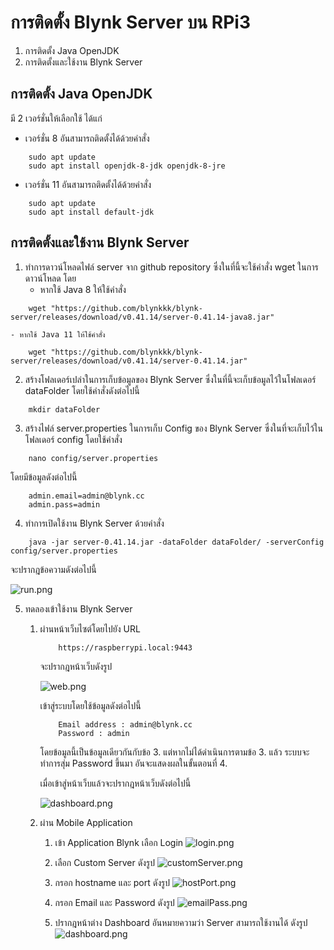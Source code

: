 # การติดตั้ง Blynk Server บน RPi3
1. การติดตั้ง Java OpenJDK
2. การติดตั้งและใช้งาน Blynk Server

## การติดตั้ง Java OpenJDK
มี 2 เวอร์ชั่นให้เลือกใช้ ได้แก่ 
- เวอร์ชั่น 8 อันสามารถติดตั้งได้ด้วยคำสั่ง
```
    sudo apt update
    sudo apt install openjdk-8-jdk openjdk-8-jre
```
- เวอร์ชั่น 11 อันสามารถติดตั้งได้ด้วยคำสั่ง
```
    sudo apt update
    sudo apt install default-jdk
```

## การติดตั้งและใช้งาน Blynk Server
1. ทำการดาวน์โหลดไฟล์ server จาก github repository ซึ่งในที่นี้จะใช้คำสั่ง wget ในการดาวน์โหลด โดย
    - หากใช้ Java 8 ให้ใช้คำสั่ง
 ```        
     wget "https://github.com/blynkkk/blynk-server/releases/download/v0.41.14/server-0.41.14-java8.jar"
```
    - หากใช้ Java 11 ให้ใช้คำสั่ง
```
    wget "https://github.com/blynkkk/blynk-server/releases/download/v0.41.14/server-0.41.14.jar"
```
2. สร้างโฟลเดอร์เปล่าในการเก็บข้อมูลของ Blynk Server ซึ่งในที่นี้จะเก็บข้อมูลไว้ในโฟลเดอร์ dataFolder โดยใช้คำสั่งดังต่อไปนี้
```
    mkdir dataFolder
```
3. สร้างไฟล์ server.properties ในการเก็บ Config ของ Blynk Server ซึ่งในที่จะเก็บไว้ในโฟลเดอร์ config โดยใช้คำสั่ง
```
    nano config/server.properties
```
โดยมีข้อมูลดังต่อไปนี้
```
    admin.email=admin@blynk.cc
    admin.pass=admin
```
4. ทำการเปิดใช้งาน Blynk Server ด้วยคำสั่ง
```
    java -jar server-0.41.14.jar -dataFolder dataFolder/ -serverConfig config/server.properties
```
จะปรากฎข้อความดังต่อไปนี้

![run.png](img/run.png)

5. ทดลองเข้าใช้งาน Blynk Server 
    1. ผ่านหน้าเว็บไซต์โดยไปยัง URL
        ```
            https://raspberrypi.local:9443
        ```
        จะปรากฎหน้าเว็บดังรูป

        ![web.png](img/web.png)

        เข้าสู่ระบบโดยใช้ข้อมูลดังต่อไปนี้
        ```
            Email address : admin@blynk.cc
            Password : admin
        ```
        โดยข้อมูลนี้เป็นข้อมูลเดียวกันกับข้อ 3. 
        แต่หากไม่ได้ดำเนินการตามข้อ 3. แล้ว 
        ระบบจะทำการสุ่ม Password ขึ้นมา อันจะแสดงผลในขั้นตอนที่ 4.

        เมื่อเข้าสู่หน้าเว็บแล้วจะปรากฎหน้าเว็บดังต่อไปนี้

        ![dashboard.png](img/dashboard.png)
        
    2. ผ่าน Mobile Application
        1. เข้า Application Blynk เลือก Login
        ![login.png](img/1.jpg)

        2. เลือก Custom Server ดังรูป
        ![customServer.png](img/2.jpg)

        3. กรอก hostname และ port ดังรูป
        ![hostPort.png](img/3.jpg)

        4. กรอก Email และ Password ดังรูป
        ![emailPass.png](img/4.jpgG)

        5. ปรากฎหน้าต่าง Dashboard อันหมายความว่า Server สามารถใช้งานได้ ดังรูป
        ![dashboard.png](img/5.jpg)